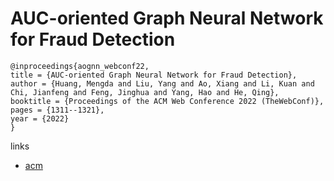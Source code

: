 # AUC-oriented Graph Neural Network for Fraud Detection

```
@inproceedings{aognn_webconf22,
title = {AUC-oriented Graph Neural Network for Fraud Detection},
author = {Huang, Mengda and Liu, Yang and Ao, Xiang and Li, Kuan and Chi, Jianfeng and Feng, Jinghua and Yang, Hao and He, Qing},
booktitle = {Proceedings of the ACM Web Conference 2022 (TheWebConf)},
pages = {1311--1321},
year = {2022}
}
```

links
- [acm](https://dl.acm.org/doi/10.1145/3485447.3512178)
